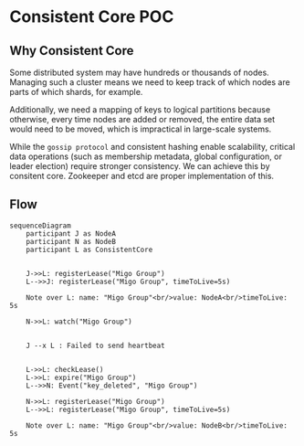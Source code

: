 # Consistent Core POC 

## Why Consistent Core
Some distributed system may have hundreds or thousands of nodes. Managing such a cluster means we need to keep track of which nodes are parts of which
shards, for example. 

Additionally, we need a mapping of keys to logical partitions because otherwise, every time nodes are added or removed, the entire data set would need to be moved, which is impractical in large-scale systems.

While the `gossip protocol` and consistent hashing enable scalability, critical data operations (such as membership metadata, global configuration, or leader election) require stronger consistency. We can achieve this by consitent core. Zookeeper and etcd are proper implementation of this. 




## Flow
```mermaid
sequenceDiagram
    participant J as NodeA
    participant N as NodeB    
    participant L as ConsistentCore
    

    J->>L: registerLease("Migo Group")
    L-->>J: registerLease("Migo Group", timeToLive=5s)
    
    Note over L: name: "Migo Group"<br/>value: NodeA<br/>timeToLive: 5s
    
    N->>L: watch("Migo Group")
    

    J --x L : Failed to send heartbeat
    
    
    L->>L: checkLease()
    L->>L: expire("Migo Group")
    L-->>N: Event("key_deleted", "Migo Group")
    
    N->>L: registerLease("Migo Group")
    L-->>L: registerLease("Migo Group", timeToLive=5s)
    
    Note over L: name: "Migo Group"<br/>value: NodeB<br/>timeToLive: 5s
```